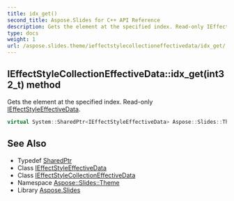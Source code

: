 ```yaml
---
title: idx_get()
second_title: Aspose.Slides for C++ API Reference
description: Gets the element at the specified index. Read-only IEffectStyleEffectiveData.
type: docs
weight: 1
url: /aspose.slides.theme/ieffectstylecollectioneffectivedata/idx_get/
---
```

## IEffectStyleCollectionEffectiveData::idx_get(int32_t) method


Gets the element at the specified index. Read-only [IEffectStyleEffectiveData](../../ieffectstyleeffectivedata/).

```cpp
virtual System::SharedPtr<IEffectStyleEffectiveData> Aspose::Slides::Theme::IEffectStyleCollectionEffectiveData::idx_get(int32_t index)=0
```

## See Also

* Typedef [SharedPtr](../../../system/sharedptr/)
* Class [IEffectStyleEffectiveData](../../ieffectstyleeffectivedata/)
* Class [IEffectStyleCollectionEffectiveData](../)
* Namespace [Aspose::Slides::Theme](../../)
* Library [Aspose.Slides](../../../)